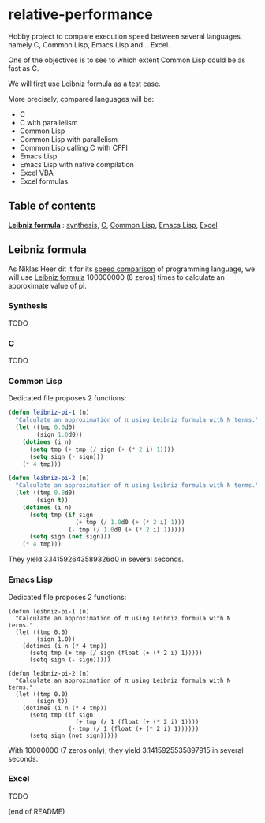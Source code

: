 # relative-performance

Hobby project to compare execution speed between several languages, namely C, Common Lisp, Emacs Lisp and... Excel.

One of the objectives is to see to which extent Common Lisp could be as fast as C.

We will first use Leibniz formula as a test case.

More precisely, compared languages will be:  
- C  
- C with parallelism  
- Common Lisp  
- Common Lisp with parallelism  
- Common Lisp calling C with CFFI  
- Emacs Lisp  
- Emacs Lisp with native compilation  
- Excel VBA  
- Excel formulas.


## Table of contents

**[Leibniz formula](#leibniz-formula)** : [synthesis](#synthesis), [C](#c), [Common Lisp](#common-lisp), [Emacs Lisp](#emacs-lisp), [Excel](#excel)

## Leibniz formula

As Niklas Heer dit it for its [speed comparison](https://github.com/niklas-heer/speed-comparison) of programming language, we will use [Leibniz formula](https://en.wikipedia.org/wiki/Leibniz_formula_for_%CF%80) 100000000 (8 zeros) times to calculate an approximate value of pi.

### Synthesis

TODO

### C

TODO

### Common Lisp

Dedicated file proposes 2 functions:

``` lisp
(defun leibniz-pi-1 (n)
  "Calculate an approximation of π using Leibniz formula with N terms."
  (let ((tmp 0.0d0)
        (sign 1.0d0))
    (dotimes (i n)
      (setq tmp (+ tmp (/ sign (+ (* 2 i) 1))))
      (setq sign (- sign)))
    (* 4 tmp)))

(defun leibniz-pi-2 (n)
  "Calculate an approximation of π using Leibniz formula with N terms."
  (let ((tmp 0.0d0)
        (sign t))
    (dotimes (i n)
      (setq tmp (if sign
                   (+ tmp (/ 1.0d0 (+ (* 2 i) 1)))
                 (- tmp (/ 1.0d0 (+ (* 2 i) 1)))))
      (setq sign (not sign)))
    (* 4 tmp)))
```

They yield 3.141592643589326d0 in several seconds.

### Emacs Lisp

Dedicated file proposes 2 functions:

``` elisp
(defun leibniz-pi-1 (n)
  "Calculate an approximation of π using Leibniz formula with N terms."
  (let ((tmp 0.0)
        (sign 1.0))
    (dotimes (i n (* 4 tmp))
      (setq tmp (+ tmp (/ sign (float (+ (* 2 i) 1)))))
      (setq sign (- sign)))))

(defun leibniz-pi-2 (n)
  "Calculate an approximation of π using Leibniz formula with N terms."
  (let ((tmp 0.0)
        (sign t))
    (dotimes (i n (* 4 tmp))
      (setq tmp (if sign
                   (+ tmp (/ 1 (float (+ (* 2 i) 1))))
                 (- tmp (/ 1 (float (+ (* 2 i) 1))))))
      (setq sign (not sign)))))
```

With 10000000 (7 zeros only), they yield 3.1415925535897915 in several seconds.

### Excel

TODO

(end of README)
